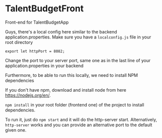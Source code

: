 # TalentBudgetFront
Front-end for TalentBudgetApp

Guys, there's a local config here similar to the backend application.properties.
Make sure you have a `localconfig.js` file in your root directory
```
export let httpPort = 8082;
```
Change the port to your server port, same one as in the last line of your application.properties in your backend

Furthermore, to be able to run this locally, we need to install NPM dependencies

If you don't have npm, download and install node from here https://nodejs.org/en/. 

`npm install` in your root folder (frontend one) of the project to install dependencies.

To run it, just do `npm start` and it will do the http-server start. Alternatively, `http-server` works and you can provide an alternative port to the default given one. 
